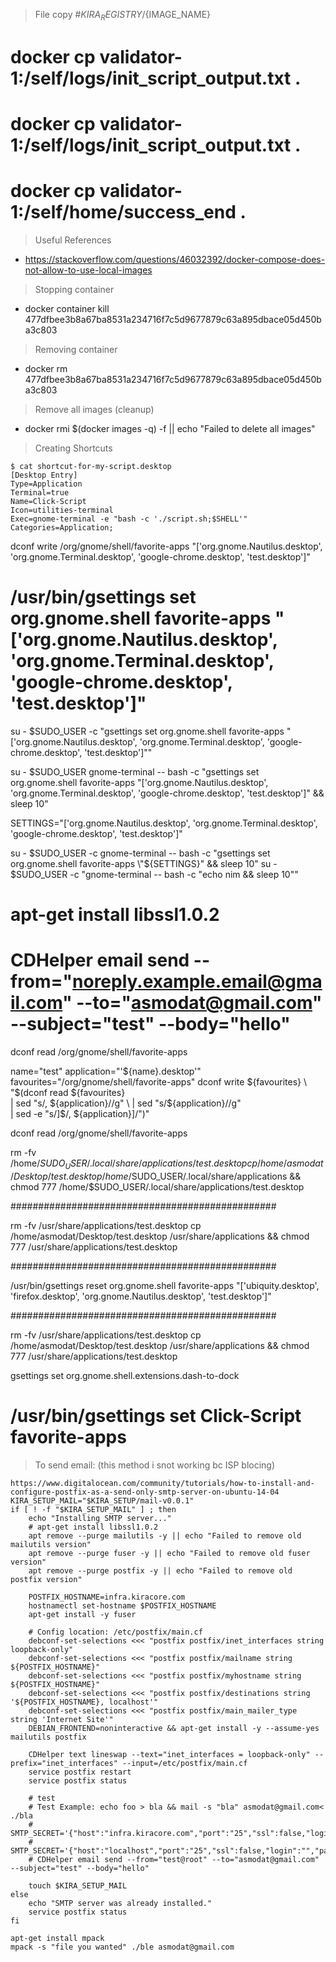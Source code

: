 > File copy     #${KIRA_REGISTRY}/${IMAGE_NAME}
# docker cp validator-1:/self/logs/init_script_output.txt .
# docker cp validator-1:/self/logs/init_script_output.txt .
# docker cp validator-1:/self/home/success_end .

> Useful References

* https://stackoverflow.com/questions/46032392/docker-compose-does-not-allow-to-use-local-images


> Stopping container
* docker container kill 477dfbee3b8a67ba8531a234716f7c5d9677879c63a895dbace05d450ba3c803

> Removing container
* docker rm 477dfbee3b8a67ba8531a234716f7c5d9677879c63a895dbace05d450ba3c803

> Remove all images (cleanup)
* docker rmi $(docker images -q) -f || echo "Failed to delete all images"

> Creating Shortcuts
 
```
$ cat shortcut-for-my-script.desktop
[Desktop Entry]
Type=Application
Terminal=true
Name=Click-Script
Icon=utilities-terminal
Exec=gnome-terminal -e "bash -c './script.sh;$SHELL'"
Categories=Application;
```

dconf write /org/gnome/shell/favorite-apps "['org.gnome.Nautilus.desktop', 'org.gnome.Terminal.desktop', 'google-chrome.desktop', 'test.desktop']"


# /usr/bin/gsettings set org.gnome.shell favorite-apps "['org.gnome.Nautilus.desktop', 'org.gnome.Terminal.desktop', 'google-chrome.desktop', 'test.desktop']"

su - $SUDO_USER -c "gsettings set org.gnome.shell favorite-apps \"['org.gnome.Nautilus.desktop', 'org.gnome.Terminal.desktop', 'google-chrome.desktop', 'test.desktop']\""


su - $SUDO_USER gnome-terminal -- bash -c "gsettings set org.gnome.shell favorite-apps \"['org.gnome.Nautilus.desktop', 'org.gnome.Terminal.desktop', 'google-chrome.desktop', 'test.desktop']\" && sleep 10"


SETTINGS="['org.gnome.Nautilus.desktop', 'org.gnome.Terminal.desktop', 'google-chrome.desktop', 'test.desktop']"


su - $SUDO_USER -c gnome-terminal -- bash -c "gsettings set org.gnome.shell favorite-apps \"${SETTINGS}\" && sleep 10"
su - $SUDO_USER -c "gnome-terminal -- bash -c \"echo nim && sleep 10\""



# apt-get install libssl1.0.2
# CDHelper email send --from="noreply.example.email@gmail.com" --to="asmodat@gmail.com" --subject="test" --body="hello"





dconf read /org/gnome/shell/favorite-apps


name="test"
application="'${name}.desktop'"
favourites="/org/gnome/shell/favorite-apps"
dconf write ${favourites} \
  "$(dconf read ${favourites} \
  | sed "s/, ${application}//g" \
  | sed "s/${application}//g" \
  | sed -e "s/]$/, ${application}]/")"


dconf read /org/gnome/shell/favorite-apps


rm -fv /home/$SUDO_USER/.local/share/applications/test.desktop
cp /home/asmodat/Desktop/test.desktop /home/$SUDO_USER/.local/share/applications && \
 chmod 777 /home/$SUDO_USER/.local/share/applications/test.desktop


################################################

rm -fv /usr/share/applications/test.desktop
cp /home/asmodat/Desktop/test.desktop /usr/share/applications && chmod 777 /usr/share/applications/test.desktop




################################################

/usr/bin/gsettings reset org.gnome.shell favorite-apps "['ubiquity.desktop', 'firefox.desktop', 'org.gnome.Nautilus.desktop', 'test.desktop']"

################################################

rm -fv /usr/share/applications/test.desktop
cp /home/asmodat/Desktop/test.desktop /usr/share/applications && chmod 777 /usr/share/applications/test.desktop

gsettings set org.gnome.shell.extensions.dash-to-dock

# /usr/bin/gsettings set Click-Script favorite-apps

> To send email: (this method i snot working bc ISP blocing)
```
https://www.digitalocean.com/community/tutorials/how-to-install-and-configure-postfix-as-a-send-only-smtp-server-on-ubuntu-14-04
KIRA_SETUP_MAIL="$KIRA_SETUP/mail-v0.0.1" 
if [ ! -f "$KIRA_SETUP_MAIL" ] ; then
    echo "Installing SMTP server..."
    # apt-get install libssl1.0.2
    apt remove --purge mailutils -y || echo "Failed to remove old mailutils version"
    apt remove --purge fuser -y || echo "Failed to remove old fuser version"
    apt remove --purge postfix -y || echo "Failed to remove old postfix version"

    POSTFIX_HOSTNAME=infra.kiracore.com
    hostnamectl set-hostname $POSTFIX_HOSTNAME
    apt-get install -y fuser

    # Config location: /etc/postfix/main.cf
    debconf-set-selections <<< "postfix postfix/inet_interfaces string loopback-only"
    debconf-set-selections <<< "postfix postfix/mailname string ${POSTFIX_HOSTNAME}"
    debconf-set-selections <<< "postfix postfix/myhostname string ${POSTFIX_HOSTNAME}"
    debconf-set-selections <<< "postfix postfix/destinations string '${POSTFIX_HOSTNAME}, localhost'"
    debconf-set-selections <<< "postfix postfix/main_mailer_type string 'Internet Site'"
    DEBIAN_FRONTEND=noninteractive && apt-get install -y --assume-yes mailutils postfix

    CDHelper text lineswap --text="inet_interfaces = loopback-only" --prefix="inet_interfaces" --input=/etc/postfix/main.cf
    service postfix restart
    service postfix status

    # test
    # Test Example: echo foo > bla && mail -s "bla" asmodat@gmail.com< ./bla
    # SMTP_SECRET='{"host":"infra.kiracore.com","port":"25","ssl":false,"login":"","password":""}'
    # SMTP_SECRET='{"host":"localhost","port":"25","ssl":false,"login":"","password":""}'
    # CDHelper email send --from="test@root" --to="asmodat@gmail.com" --subject="test" --body="hello"

    touch $KIRA_SETUP_MAIL
else
    echo "SMTP server was already installed."
    service postfix status
fi
```
```
apt-get install mpack
mpack -s "file you wanted" ./ble asmodat@gmail.com
```


